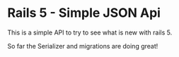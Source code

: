 # Rails 5 - Simple JSON Api

This is a simple API to try to see what is new with rails 5.

So far the Serializer and migrations are doing great!
